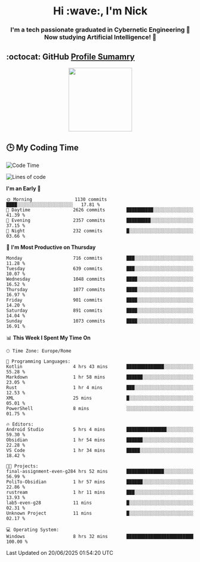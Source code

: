 <h1 align="center">Hi :wave:, I'm Nick</h1>

<h3 align="center">I'm a tech passionate graduated in Cybernetic Engineering 🤖<br>
Now studying Artificial Intelligence! 🧠</h3>


## :octocat: GitHub <a href="https://github.com/vn7n24fzkq/github-profile-summary-cards">Profile Sumamry</a>

<p align="center">
   <img style="height:170px;display:inline-block"  src="http://github-profile-summary-cards.vercel.app/api/cards/profile-details?username=CodeClimberNT&theme=github_dark" />
<!--    <img style="height:170px;display:inline-block"  src="http://github-profile-summary-cards.vercel.app/api/cards/repos-per-language?username=CodeClimberNT&theme=github_dark&exclude=" /> -->
</p>

 ## :clock3: My Coding Time 
 
<!--START_SECTION:waka-->
![Code Time](http://img.shields.io/badge/Code%20Time-669%20hrs%2056%20mins-blue)

![Lines of code](https://img.shields.io/badge/From%20Hello%20World%20I%27ve%20Written-5.6%20million%20lines%20of%20code-blue)

**I'm an Early 🐤** 

```text
🌞 Morning                1130 commits        ████░░░░░░░░░░░░░░░░░░░░░   17.81 % 
🌆 Daytime                2626 commits        ██████████░░░░░░░░░░░░░░░   41.39 % 
🌃 Evening                2357 commits        █████████░░░░░░░░░░░░░░░░   37.15 % 
🌙 Night                  232 commits         █░░░░░░░░░░░░░░░░░░░░░░░░   03.66 % 
```
📅 **I'm Most Productive on Thursday** 

```text
Monday                   716 commits         ███░░░░░░░░░░░░░░░░░░░░░░   11.28 % 
Tuesday                  639 commits         ███░░░░░░░░░░░░░░░░░░░░░░   10.07 % 
Wednesday                1048 commits        ████░░░░░░░░░░░░░░░░░░░░░   16.52 % 
Thursday                 1077 commits        ████░░░░░░░░░░░░░░░░░░░░░   16.97 % 
Friday                   901 commits         ████░░░░░░░░░░░░░░░░░░░░░   14.20 % 
Saturday                 891 commits         ████░░░░░░░░░░░░░░░░░░░░░   14.04 % 
Sunday                   1073 commits        ████░░░░░░░░░░░░░░░░░░░░░   16.91 % 
```


📊 **This Week I Spent My Time On** 

```text
🕑︎ Time Zone: Europe/Rome

💬 Programming Languages: 
Kotlin                   4 hrs 43 mins       ██████████████░░░░░░░░░░░   55.28 % 
Markdown                 1 hr 58 mins        ██████░░░░░░░░░░░░░░░░░░░   23.05 % 
Rust                     1 hr 4 mins         ███░░░░░░░░░░░░░░░░░░░░░░   12.53 % 
XML                      25 mins             █░░░░░░░░░░░░░░░░░░░░░░░░   05.01 % 
PowerShell               8 mins              ░░░░░░░░░░░░░░░░░░░░░░░░░   01.75 % 

🔥 Editors: 
Android Studio           5 hrs 4 mins        ███████████████░░░░░░░░░░   59.30 % 
Obsidian                 1 hr 54 mins        ██████░░░░░░░░░░░░░░░░░░░   22.28 % 
VS Code                  1 hr 34 mins        █████░░░░░░░░░░░░░░░░░░░░   18.42 % 

🐱‍💻 Projects: 
final-assignment-even-g284 hrs 52 mins       ██████████████░░░░░░░░░░░   56.99 % 
PoliTo-Obsidian          1 hr 57 mins        ██████░░░░░░░░░░░░░░░░░░░   22.86 % 
rustream                 1 hr 11 mins        ███░░░░░░░░░░░░░░░░░░░░░░   13.93 % 
lab5-even-g28            11 mins             █░░░░░░░░░░░░░░░░░░░░░░░░   02.31 % 
Unknown Project          11 mins             █░░░░░░░░░░░░░░░░░░░░░░░░   02.17 % 

💻 Operating System: 
Windows                  8 hrs 32 mins       █████████████████████████   100.00 % 
```


 Last Updated on 20/06/2025 01:54:20 UTC
<!--END_SECTION:waka-->


